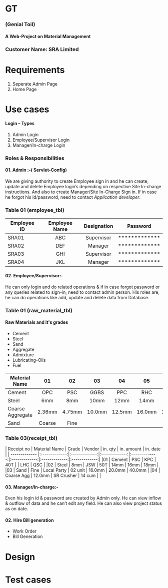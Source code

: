 # GT
### (Genial Toil)
#### A Web-Project on Material Management

### Customer Name: SRA Limited
# Requirements
1. Seperate Admin Page
2. Home Page
# Use cases
#### Login – Types
01. Admin Login
02. Employee/Supervisor Login
03. Manager/In-charge Login

### Roles & Responsibilities
#### 01. Admin :-( Servlet-Config)
We are giving authority to create Employee sign in and he can create, update and delete Employee login’s depending on respective Site In-charge instructions. And also to create Manager/Site In-Charge Sign in.
If in case he forgot his id/password, need to contact *Application developer*.

### Table 01 (employee_tbl)
|   Employee ID   | Employee Name |  Designation  |    Password   |
| -------------   |:-------------:|:-------------:|:-------------:|
|SRA01            |ABC            |Supervisor     | ************* |
|SRA02            |DEF            |Manager        | ************* |
|SRA03            |GHI            |Supervisor     | ************* |
|SRA04            |JKL            |Manager        | ************* |

#### 02. Employee/Supervisor:-
He can only login and do related operations & if in case forgot password or any queries related to sign-in, need to contact admin person.
His roles are, he can do operations like add, update and delete data from Database.
 
### Table 01 (raw_material_tbl)
#### Raw Materials and it's grades
+ Cement
+ Steel
+ Sand
+ Aggregate
+ Admixture
+ Lubricating-Oils
+ Fuel

|  Material Name  |      01       |      02       |      03       |      04       |      05       |      06       |      07       |
| -------------   |:-------------:|:-------------:|:-------------:|:-------------:|:-------------:|:-------------:|:-------------:|
|Cement           |      OPC      |      PSC      |      GGBS     |       PPC     |      RHC      |      LHC      |      QSC      |
|Steel            |      6mm      |      8mm      |      10mm     |      12mm     |      14mm     |      16mm     |      18mm     |
|Coarse Aggregate |     2.36mm    |    4.75mm     |    10.0mm     |      12.5mm   |    16.0mm     |    20.0mm     |    40.0mm     |
|Sand             |     Coarse    |     Fine      |               |               |               |

### Table 03(receipt_tbl)

|   Receipt no    |  Material Name  |     Grade     |     Vendor    |    in. qty    |  in. amount   |    in. date   |
| -------------   |:-------------:|:-------------:|:-------------:|:-------------:|:-------------:|:-------------:|:-------------:|
|01               |      Cement   |      PSC      |      KPC      |       40T     |           |      LHC      |      QSC      |
|02               |     Steel     |      8mm      |      JSW      |       50T     |      14mm     |      16mm     |      18mm     |
|03               |     Sand      |      Fine     | Local Party   |      02 unit  |    16.0mm     |    20.0mm     |    40.0mm     |
|04               | Coarse Agg    |    12.0mm     |   SR Crusher  |       14 cum  |               |


#### 03. Manager/In-charge:-
Even his login id & password are created by Admin only.
He can view inflow & outflow of data and he can’t edit any field.
He can also view project status as on date.  

#### 02. Hire Bill generation
+ Work Order
+ Bill Generation

# Design

# Test cases
